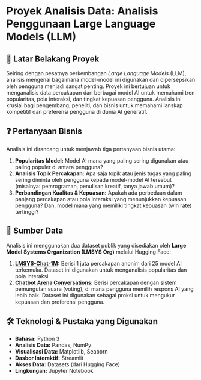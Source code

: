 # Proyek Analisis Data: Analisis Penggunaan Large Language Models (LLM)

## 🚀 Latar Belakang Proyek

Seiring dengan pesatnya perkembangan *Large Language Models* (LLM), analisis mengenai bagaimana model-model ini digunakan dan dipersepsikan oleh pengguna menjadi sangat penting. Proyek ini bertujuan untuk menganalisis data percakapan dari berbagai model AI untuk memahami tren popularitas, pola interaksi, dan tingkat kepuasan pengguna. Analisis ini krusial bagi pengembang, peneliti, dan bisnis untuk memahami lanskap kompetitif dan preferensi pengguna di dunia AI generatif.

## ❓ Pertanyaan Bisnis

Analisis ini dirancang untuk menjawab tiga pertanyaan bisnis utama:

1.  **Popularitas Model:** Model AI mana yang paling sering digunakan atau paling populer di antara pengguna?
2.  **Analisis Topik Percakapan:** Apa saja topik atau jenis tugas yang paling sering diminta oleh pengguna kepada model-model AI tersebut (misalnya: pemrograman, penulisan kreatif, tanya jawab umum)?
3.  **Perbandingan Kualitas & Kepuasan:** Apakah ada perbedaan dalam panjang percakapan atau pola interaksi yang menunjukkan kepuasan pengguna? Dan, model mana yang memiliki tingkat kepuasan (win rate) tertinggi?

## 💾 Sumber Data

Analisis ini menggunakan dua dataset publik yang disediakan oleh **Large Model Systems Organization (LMSYS Org)** melalui Hugging Face:

1.  **[LMSYS-Chat-1M](https://huggingface.co/datasets/lmsys/lmsys-chat-1m):** Berisi 1 juta percakapan anonim dari 25 model AI terkemuka. Dataset ini digunakan untuk menganalisis popularitas dan pola interaksi.
2.  **[Chatbot Arena Conversations](https://huggingface.co/datasets/lmsys/chatbot_arena_conversations):** Berisi percakapan dengan sistem pemungutan suara (voting), di mana pengguna memilih respons AI yang lebih baik. Dataset ini digunakan sebagai proksi untuk mengukur kepuasan dan preferensi pengguna.

## 🛠️ Teknologi & Pustaka yang Digunakan

-   **Bahasa:** Python 3
-   **Analisis Data:** Pandas, NumPy
-   **Visualisasi Data:** Matplotlib, Seaborn
-   **Dasbor Interaktif:** Streamlit
-   **Akses Data:** Datasets (dari Hugging Face)
-   **Lingkungan:** Jupyter Notebook
